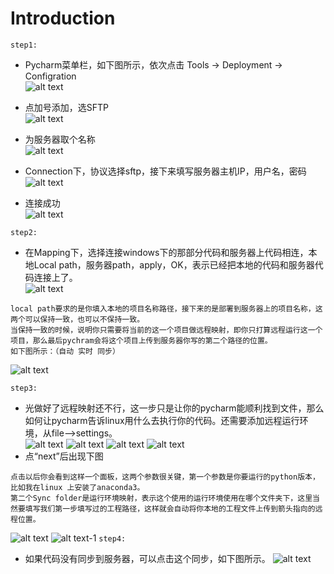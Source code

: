 # Introduction
[//]: # (Image References)
[image1]: ./1.png
[image2]: ./2.png
[image3]: ./3.png
[image4]: ./4.png
[image5]: ./5.png
[image6]: ./6.png
[image7]: ./7.png
[image8]: ./8.png
[image8-1]: ./8-1.png
[image8-2]: ./8-2.png
[image9]: ./9.png
[image10]: ./10.png
[image10-1]: ./10-1.png
[image11]: ./11.png
`step1:`  
* Pycharm菜单栏，如下图所示，依次点击 Tools -> Deployment -> Configration  
![alt text][image1]  
* 点加号添加，选SFTP  
![alt text][image2]  
* 为服务器取个名称  
![alt text][image3]

* Connection下，协议选择sftp，接下来填写服务器主机IP，用户名，密码  
![alt text][image4]
* 连接成功  
![alt text][image5]

`step2:`  
* 在Mapping下，选择连接windows下的那部分代码和服务器上代码相连，本地Local path，服务器path，apply，OK，表示已经把本地的代码和服务器代码连接上了。  
![alt text][image6]

````
local path要求的是你填入本地的项目名称路径，接下来的是部署到服务器上的项目名称，这两个可以保持一致，也可以不保持一致。
当保持一致的时候，说明你只需要将当前的这一个项目做远程映射，即你只打算远程运行这一个项目，那么最后pychram会将这个项目上传到服务器你写的第二个路径的位置。
如下图所示：（自动 实时 同步）
````
![alt text][image7]

`step3:`  
* 光做好了远程映射还不行，这一步只是让你的pycharm能顺利找到文件，那么如何让pycharm告诉linux用什么去执行你的代码。还需要添加远程运行环境，从file-->settings。  
![alt text][image8]
![alt text][image8-1]
![alt text][image8-2]
![alt text][image9]
* 点“next”后出现下图

````
点击以后你会看到这样一个面板，这两个参数很关键，第一个参数是你要运行的python版本，比如我在linux 上安装了anaconda3。
第二个Sync folder是运行环境映射，表示这个使用的运行环境使用在哪个文件夹下，这里当然要填写我们第一步填写过的工程路径，这样就会自动将你本地的工程文件上传到箭头指向的远程位置。
````
![alt text][image10]
![alt text-1][image10-1]
`step4:`  
* 如果代码没有同步到服务器，可以点击这个同步，如下图所示。
![alt text][image11]







